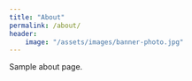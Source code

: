 ```yaml
---
title: "About"
permalink: /about/
header:
    image: "/assets/images/banner-photo.jpg"
---
```


Sample about page.
